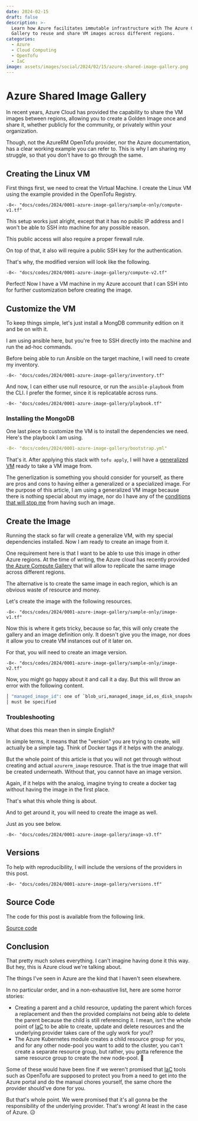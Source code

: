 ```yaml
---
date: 2024-02-15
draft: false
description: >-
  Learn how Azure facilitates immutable infrastructure with The Azure Compute
  Gallery to reuse and share VM images across different regions.
categories:
  - Azure
  - Cloud Computing
  - OpenTofu
  - IaC
image: assets/images/social/2024/02/15/azure-shared-image-gallery.png
---
```


# Azure Shared Image Gallery

In recent years, Azure Cloud has provided the capability to share the VM images
between regions, allowing you to create a Golden Image once and share it,
whether publicly for the community, or privately within your organization.

Though, not the AzureRM OpenTofu provider, nor the Azure documentation, has
a clear working example you can refer to. This is why I am sharing my
struggle, so that you don't have to go through the same.

<!-- more -->

## Creating the Linux VM

First things first, we need to creat the Virtual Machine. I create the Linux VM
using the example provided in the OpenTofu Registry.

```hcl title="compute-v1.tf"
-8<- "docs/codes/2024/0001-azure-image-gallery/sample-only/compute-v1.tf"
```

This setup works just alright, except that it has no public IP address and I
won't be able to SSH into machine for any possible reason.

This public access will also require a proper firewall rule.

On top of that, it also will require a public SSH key for the authentication.

That's why, the modified version will look like the following.

```hcl title="compute-v2.tf" hl_lines="20-27 39 43-53 68 84-110"
-8<- "docs/codes/2024/0001-azure-image-gallery/compute-v2.tf"
```

Perfect! Now I have a VM machine in my Azure account that I can SSH into for
further customization before creating the image.

## Customize the VM

To keep things simple, let's just install a MongDB community edition on it and
be on with it.

I am using ansible here, but you're free to SSH directly into the machine and
run the ad-hoc commands.

Before being able to run Ansible on the target machine, I will need to create
my inventory.

```hcl title="inventory.tf"
-8<- "docs/codes/2024/0001-azure-image-gallery/inventory.tf"
```

And now, I can either use null resource, or run the `ansible-playbook` from the
CLI. I prefer the former, since it is replicatable across runs.

```hcl title="playbook.tf"
-8<- "docs/codes/2024/0001-azure-image-gallery/playbook.tf"
```

### Installing the MongoDB

One last piece to customize the VM is to install the dependencies we need.
Here's the playbook I am using.

```yaml title="bootstrap.yml"
-8<- "docs/codes/2024/0001-azure-image-gallery/bootstrap.yml"
```

That's it. After applying this stack with `tofu apply`, I will have a
[generalized VM](https://learn.microsoft.com/en-us/azure/virtual-machines/generalize)
ready to take a VM image from.

The generlization is something you should consider for yourself, as there are
pros and cons to having either a generalized or a specialized image. For the
purpose of this article, I am using a generalized VM image because there is
nothing special about my image, nor do I have any of the [conditions that will
stop me](https://learn.microsoft.com/en-us/azure/virtual-machines/shared-image-galleries)
from having such an image.

## Create the Image

Running the stack so far will create a generalize VM, with my special dependencies
installed. Now I am ready to create an image from it.

One requirement here is that I want to be able to use this image in other
Azure regions. At the time of writing, the Azure cloud has recently provided
[the Azure Compute Gallery](https://learn.microsoft.com/en-us/azure/virtual-machines/azure-compute-gallery)
that will allow to replicate the same image across different regions.


The alternative is to create the same image in each region, which is an obvious
waste of resource and money.

Let's create the image with the following resources.

```hcl title="image-v1.tf"
-8<- "docs/codes/2024/0001-azure-image-gallery/sample-only/image-v1.tf"
```

Now this is where it gets tricky, because so far, this will only create the
gallery and an image definition only. It doesn't give you the image, nor does
it allow you to create VM instances out of it later on.

For that, you will need to create an image version.

```hcl title="image-v2.tf" hl_lines="32-44"
-8<- "docs/codes/2024/0001-azure-image-gallery/sample-only/image-v2.tf"
```

Now, you might go happy about it and call it a day. But this will throw an error
with the following content.

```bash
│ "managed_image_id": one of `blob_uri,managed_image_id,os_disk_snapshot_id`
│ must be specified
```

### Troubleshooting

What does this mean then in simple English?

In simple terms, it means that the "version" you are trying to create, will
actually be a simple tag. Think of Docker tags if it helps with the analogy.

But the whole point of this article is that you will not get through without
creating and actual `azurerm_image` resource. That is the true image that will
be created underneath. Without that, you cannot have an image version.

Again, if it helps with the analog, imagine trying to create a docker tag without
having the image in the first place.

That's what this whole thing is about.

And to get around it, you will need to create the image as well.

Just as you see below.

```hcl title="image-v3.tf" hl_lines="32-37 45"
-8<- "docs/codes/2024/0001-azure-image-gallery/image-v3.tf"
```

## Versions

To help with reproducibility, I will include the versions of the providers in
this post.

```hcl title="versions.tf"
-8<- "docs/codes/2024/0001-azure-image-gallery/versions.tf"
```

## Source Code

The code for this post is available from the following link.

[Source code](https://github.com/developer-friendly/blog/blob/main/docs/codes/2024/0001-azure-image-gallery)

## Conclusion

That pretty much solves everything. I can't imagine having done it this way.
But hey, this is Azure cloud we're talking about.

The things I've seen in Azure are the kind that I haven't seen elsewhere.

In no particular order, and in a non-exhaustive list, here are some horror stories:

- Creating a parent and a child resource, updating the parent which forces a
replacement and then the provided complains not being able to delete the parent
because the child is still referencing it. I mean, isn't the whole point of
[IaC](/category/iac/) to be able to create, update and delete resources and the
underlying provider takes care of the ugly work for you!?
- The Azure Kubernetes module creates a child resource group for you, and for
any other node-pool you want to add to the cluster, you can't create a separate
resource group, but rather, you gotta reference the same resource group to create
the new node-pool. :exploding_head:

Some of these would have been fine if we weren't promised that
[IaC](/category/iac/) tools such as OpenTofu are supposed to protect you from a
need to get into the Azure portal and do the manual chores yourself, the same
chore the provider should've done for you.

But that's whole point. We were promised that it's all gonna be the responsibility
of the underlying provider. That's wrong! At least in the case of Azure.
:disappointed_relieved:
